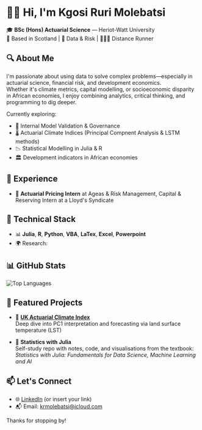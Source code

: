 # 👋🏽 Hi, I'm Kgosi Ruri Molebatsi

🎓 **BSc (Hons) Actuarial Science** — Heriot-Watt University  
📍 Based in Scotland | 🧮 Data & Risk | 🏃🏽‍♂️ Distance Runner

## 🔍 About Me

I'm passionate about using data to solve complex problems—especially in actuarial science, financial risk, and development economics.  
Whether it's climate metrics, capital modelling, or socioeconomic disparity in African economies, I enjoy combining analytics, critical thinking, and programming to dig deeper.

Currently exploring:
- 🧠 Internal Model Validation & Governance
- 🌡 Actuarial Climate Indices (Principal Compnent Analysis & LSTM methods)
- 📉 Statistical Modelling in Julia & R
- 🏛 Development indicators in African economies

## 💼 Experience

- 🔢 **Actuarial Pricing Intern** at Ageas & Risk Management, Capital & Reserving Intern at a Lloyd's Syndicate  

## 🧰 Technical Stack

- 📊 **Julia**, **R**, **Python**, **VBA**, **LaTex**, **Excel**, **Powerpoint**
- 🌍 Research:

## 📊 GitHub Stats

![Top Languages](https://github-readme-stats.vercel.app/api/top-langs/?username=kgosiruri&layout=compact&langs_count=8&hide=html,css)

## 📂 Featured Projects

- 📌 [**UK Actuarial Climate Index**](https://github.com/kgosiruri/UK-ACI)  
  Deep dive into PC1 interpretation and forecasting via land surface temperature (LST)

- 📘 **Statistics with Julia**  
  Self-study repo with notes, code, and visualisations from the textbook:  
  _Statistics with Julia: Fundamentals for Data Science, Machine Learning and AI_

## 📫 Let's Connect

- 🌐 [LinkedIn](https://www.linkedin.com/in/kgosietsile) (or insert your link)
- 📬 Email: krmolebatsi@icloud.com

Thanks for stopping by!
